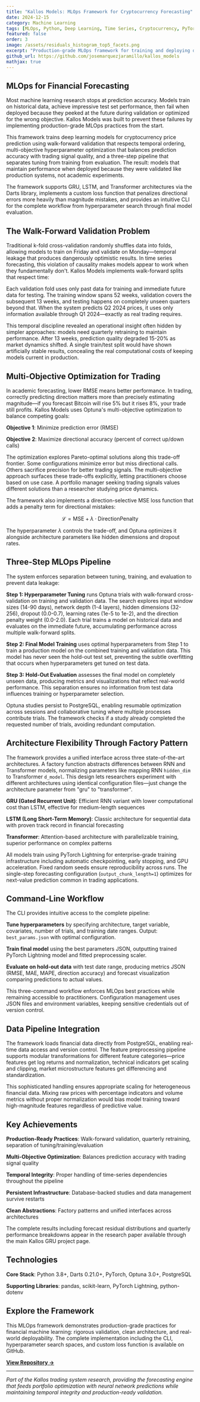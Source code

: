 ```yaml
---
title: "Kallos Models: MLOps Framework for Cryptocurrency Forecasting"
date: 2024-12-15
category: Machine Learning
tags: [MLOps, Python, Deep Learning, Time Series, Cryptocurrency, PyTorch, Optuna, Darts]
featured: false
order: 3
image: /assets/residuals_histogram_top5_facets.png
excerpt: "Production-grade MLOps framework for training and deploying deep learning time-series models for cryptocurrency price prediction. Features walk-forward validation, multi-objective optimization, and end-to-end CLI workflow."
github_url: https://github.com/josemarquezjaramillo/kallos_models
mathjax: true
---
```


## MLOps for Financial Forecasting

Most machine learning research stops at prediction accuracy. Models train on historical data, achieve impressive test set performance, then fail when deployed because they peeked at the future during validation or optimized for the wrong objective. Kallos Models was built to prevent these failures by implementing production-grade MLOps practices from the start.

This framework trains deep learning models for cryptocurrency price prediction using walk-forward validation that respects temporal ordering, multi-objective hyperparameter optimization that balances prediction accuracy with trading signal quality, and a three-step pipeline that separates tuning from training from evaluation. The result: models that maintain performance when deployed because they were validated like production systems, not academic experiments.

The framework supports GRU, LSTM, and Transformer architectures via the Darts library, implements a custom loss function that penalizes directional errors more heavily than magnitude mistakes, and provides an intuitive CLI for the complete workflow from hyperparameter search through final model evaluation.

## The Walk-Forward Validation Problem

Traditional k-fold cross-validation randomly shuffles data into folds, allowing models to train on Friday and validate on Monday—temporal leakage that produces dangerously optimistic results. In time series forecasting, this violation of causality makes models appear to work when they fundamentally don't. Kallos Models implements walk-forward splits that respect time:

Each validation fold uses only past data for training and immediate future data for testing. The training window spans 52 weeks, validation covers the subsequent 13 weeks, and testing happens on completely unseen quarters beyond that. When the system predicts Q2 2024 prices, it uses only information available through Q1 2024—exactly as real trading requires.

This temporal discipline revealed an operational insight often hidden by simpler approaches: models need quarterly retraining to maintain performance. After 13 weeks, prediction quality degraded 15-20% as market dynamics shifted. A single train/test split would have shown artificially stable results, concealing the real computational costs of keeping models current in production.

## Multi-Objective Optimization for Trading

In academic forecasting, lower RMSE means better performance. In trading, correctly predicting direction matters more than precisely estimating magnitude—if you forecast Bitcoin will rise 5% but it rises 8%, your trade still profits. Kallos Models uses Optuna's multi-objective optimization to balance competing goals:

**Objective 1**: Minimize prediction error (RMSE)

**Objective 2**: Maximize directional accuracy (percent of correct up/down calls)

The optimization explores Pareto-optimal solutions along this trade-off frontier. Some configurations minimize error but miss directional calls. Others sacrifice precision for better trading signals. The multi-objective approach surfaces these trade-offs explicitly, letting practitioners choose based on use case. A portfolio manager seeking trading signals values different solutions than a researcher studying price dynamics.

The framework also implements a direction-selective MSE loss function that adds a penalty term for directional mistakes:

$$
\mathcal{L} = \text{MSE} + \lambda \cdot \text{DirectionPenalty}
$$

The hyperparameter $\lambda$ controls the trade-off, and Optuna optimizes it alongside architecture parameters like hidden dimensions and dropout rates.

## Three-Step MLOps Pipeline

The system enforces separation between tuning, training, and evaluation to prevent data leakage:

**Step 1: Hyperparameter Tuning** runs Optuna trials with walk-forward cross-validation on training and validation data. The search explores input window sizes (14-90 days), network depth (1-4 layers), hidden dimensions (32-256), dropout (0.0-0.7), learning rates (1e-5 to 1e-2), and the direction penalty weight (0.0-2.0). Each trial trains a model on historical data and evaluates on the immediate future, accumulating performance across multiple walk-forward splits.

**Step 2: Final Model Training** uses optimal hyperparameters from Step 1 to train a production model on the combined training and validation data. This model has never seen the hold-out test set, preventing the subtle overfitting that occurs when hyperparameters get tuned on test data.

**Step 3: Hold-Out Evaluation** assesses the final model on completely unseen data, producing metrics and visualizations that reflect real-world performance. This separation ensures no information from test data influences training or hyperparameter selection.

Optuna studies persist to PostgreSQL, enabling resumable optimization across sessions and collaborative tuning where multiple processes contribute trials. The framework checks if a study already completed the requested number of trials, avoiding redundant computation.

## Architecture Flexibility Through Factory Pattern

The framework provides a unified interface across three state-of-the-art architectures. A factory function abstracts differences between RNN and Transformer models, normalizing parameters like mapping RNN `hidden_dim` to Transformer `d_model`. This design lets researchers experiment with different architectures using identical configuration files—just change the architecture parameter from "gru" to "transformer".

**GRU (Gated Recurrent Unit)**: Efficient RNN variant with lower computational cost than LSTM, effective for medium-length sequences

**LSTM (Long Short-Term Memory)**: Classic architecture for sequential data with proven track record in financial forecasting

**Transformer**: Attention-based architecture with parallelizable training, superior performance on complex patterns

All models train using PyTorch Lightning for enterprise-grade training infrastructure including automatic checkpointing, early stopping, and GPU acceleration. Fixed random seeds ensure reproducibility across runs. The single-step forecasting configuration (`output_chunk_length=1`) optimizes for next-value prediction common in trading applications.

## Command-Line Workflow

The CLI provides intuitive access to the complete pipeline:

**Tune hyperparameters** by specifying architecture, target variable, covariates, number of trials, and training date ranges. Output: `best_params.json` with optimal configuration.

**Train final model** using the best parameters JSON, outputting trained PyTorch Lightning model and fitted preprocessing scaler.

**Evaluate on hold-out data** with test date range, producing metrics JSON (RMSE, MAE, MAPE, direction accuracy) and forecast visualization comparing predictions to actual values.

This three-command workflow enforces MLOps best practices while remaining accessible to practitioners. Configuration management uses JSON files and environment variables, keeping sensitive credentials out of version control.

## Data Pipeline Integration

The framework loads financial data directly from PostgreSQL, enabling real-time data access and version control. The feature preprocessing pipeline supports modular transformations for different feature categories—price features get log returns and normalization, technical indicators get scaling and clipping, market microstructure features get differencing and standardization.

This sophisticated handling ensures appropriate scaling for heterogeneous financial data. Mixing raw prices with percentage indicators and volume metrics without proper normalization would bias model training toward high-magnitude features regardless of predictive value.

## Key Achievements

**Production-Ready Practices**: Walk-forward validation, quarterly retraining, separation of tuning/training/evaluation

**Multi-Objective Optimization**: Balances prediction accuracy with trading signal quality

**Temporal Integrity**: Proper handling of time-series dependencies throughout the pipeline

**Persistent Infrastructure**: Database-backed studies and data management survive restarts

**Clean Abstractions**: Factory patterns and unified interfaces across architectures

The complete results including forecast residual distributions and quarterly performance breakdowns appear in the research paper available through the main Kallos GRU project page.

## Technologies

**Core Stack**: Python 3.8+, Darts 0.21.0+, PyTorch, Optuna 3.0+, PostgreSQL

**Supporting Libraries**: pandas, scikit-learn, PyTorch Lightning, python-dotenv

## Explore the Framework

This MLOps framework demonstrates production-grade practices for financial machine learning: rigorous validation, clean architecture, and real-world deployability. The complete implementation including the CLI, hyperparameter search spaces, and custom loss function is available on GitHub.

**[View Repository →](https://github.com/josemarquezjaramillo/kallos_models)**

---

*Part of the Kallos trading system research, providing the forecasting engine that feeds portfolio optimization with neural network predictions while maintaining temporal integrity and production-ready validation.*

